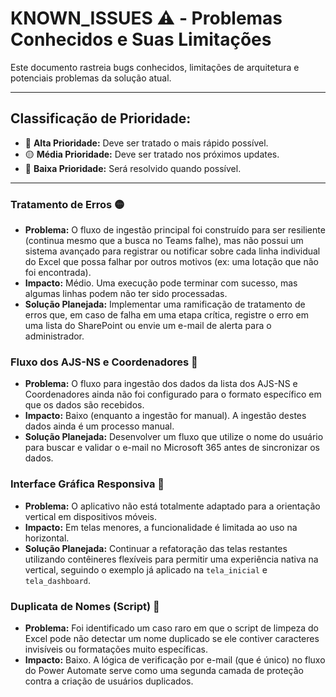 # KNOWN_ISSUES ⚠️ - Problemas Conhecidos e Suas Limitações

Este documento rastreia bugs conhecidos, limitações de arquitetura e potenciais problemas da solução atual.

---
## Classificação de Prioridade:
* 🔴 **Alta Prioridade:** Deve ser tratado o mais rápido possível.
* 🟡 **Média Prioridade:** Deve ser tratado nos próximos updates.
* 🔵 **Baixa Prioridade:** Será resolvido quando possível.

---

### Tratamento de Erros 🟡
- **Problema:** O fluxo de ingestão principal foi construído para ser resiliente (continua mesmo que a busca no Teams falhe), mas não possui um sistema avançado para registrar ou notificar sobre cada linha individual do Excel que possa falhar por outros motivos (ex: uma lotação que não foi encontrada).
- **Impacto:** Médio. Uma execução pode terminar com sucesso, mas algumas linhas podem não ter sido processadas.
- **Solução Planejada:** Implementar uma ramificação de tratamento de erros que, em caso de falha em uma etapa crítica, registre o erro em uma lista do SharePoint ou envie um e-mail de alerta para o administrador.

### Fluxo dos AJS-NS e Coordenadores 🔵
- **Problema:** O fluxo para ingestão dos dados da lista dos AJS-NS e Coordenadores ainda não foi configurado para o formato específico em que os dados são recebidos.
- **Impacto:** Baixo (enquanto a ingestão for manual). A ingestão destes dados ainda é um processo manual.
- **Solução Planejada:** Desenvolver um fluxo que utilize o nome do usuário para buscar e validar o e-mail no Microsoft 365 antes de sincronizar os dados.

### Interface Gráfica Responsiva 🔵
- **Problema:** O aplicativo não está totalmente adaptado para a orientação vertical em dispositivos móveis.
- **Impacto:** Em telas menores, a funcionalidade é limitada ao uso na horizontal.
- **Solução Planejada:** Continuar a refatoração das telas restantes utilizando contêineres flexíveis para permitir uma experiência nativa na vertical, seguindo o exemplo já aplicado na `tela_inicial` e `tela_dashboard`.

### Duplicata de Nomes (Script) 🔵
- **Problema:** Foi identificado um caso raro em que o script de limpeza do Excel pode não detectar um nome duplicado se ele contiver caracteres invisíveis ou formatações muito específicas.
- **Impacto:** Baixo. A lógica de verificação por e-mail (que é único) no fluxo do Power Automate serve como uma segunda camada de proteção contra a criação de usuários duplicados.
